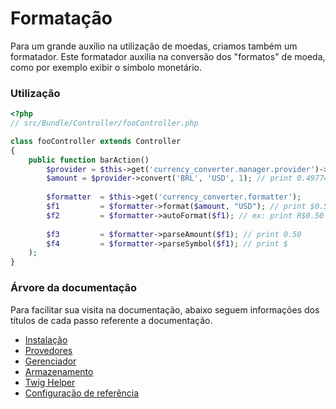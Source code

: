 Formatação
==========

Para um grande auxílio na utilização de moedas, criamos também um formatador.
Este formatador auxilia na conversão dos "formatos" de moeda, como por exemplo
exibir o símbolo monetário.



### Utilização

``` php
<?php
// src/Bundle/Controller/fooController.php

class fooController extends Controller
{
    public function barAction()
        $provider = $this->get('currency_converter.manager.provider')->get('google_provider');
        $amount = $provider->convert('BRL', 'USD', 1); // print 0.49774
        
        $formatter  = $this->get('currency_converter.formatter');
        $f1         = $formatter->format($amount, "USD"); // print $0.50
        $f2         = $formatter->autoFormat($f1); // ex: print R$0.50
        
        $f3         = $formatter->parseAmount($f1); // print 0.50
        $f4         = $formatter->parseSymbol($f1); // print $
    );
}
```



### Árvore da documentação

Para facilitar sua visita na documentação, abaixo seguem informações
dos títulos de cada passo referente a documentação.

- [Instalação](installation.md)
- [Provedores](providers.md)
- [Gerenciador](manager.md)
- [Armazenamento](storage.md)
- [Twig Helper](helper.md)
- [Configuração de referência](configuration_reference.md)